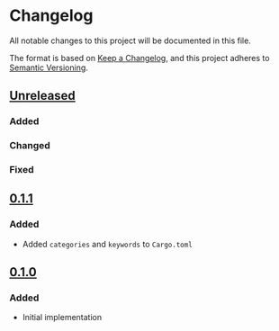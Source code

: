 # Changelog

All notable changes to this project will be documented in this file.

The format is based on [Keep a Changelog](https://keepachangelog.com/en/1.0.0/), and this project adheres
to [Semantic Versioning](https://semver.org/spec/v2.0.0.html).

## [Unreleased]

### Added

### Changed

### Fixed

## [0.1.1]

### Added

- Added `categories` and `keywords` to `Cargo.toml`

## [0.1.0]

### Added

- Initial implementation

[Unreleased]: https://github.com/fujiapple852/fromage/compare/0.1.1...master
[0.1.1]: https://github.com/fujiapple852/fromage/compare/0.1.0...0.1.1
[0.1.0]: https://github.com/fujiapple852/fromage/compare/0.0.0...0.1.0

